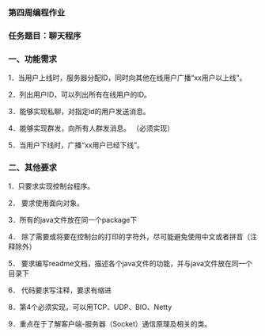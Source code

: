### 第四周编程作业

### 任务题目：聊天程序

### 一、功能需求
1．当用户上线时，服务器分配ID，同时向其他在线用户广播“xx用户以上线”。

2．列出用户ID，可以列出所有在线用户的ID。

3．能够实现私聊，对指定id的用户发送消息。

4．能够实现群发，向所有人群发消息。 （必须实现）

5．当用户下线时，广播“xx用户已经下线”。

### 二、其他要求

1．只要求实现控制台程序。

2． 要求使用面向对象。

3．所有的java文件放在同一个package下

4． 除了需要或将要在控制台的打印的字符外，尽可能避免使用中文或者拼音（注释除外）

5． 要求编写readme文档，描述各个java文件的功能，并与java文件放在同一个目录下

6． 代码要求写注释，要求有缩进


8．第4个必须实现，可以用TCP、UDP、BIO、Netty

9．重点在于了解客户端-服务器（Socket）通信原理及相关的类。




